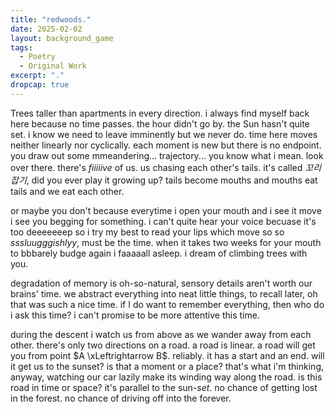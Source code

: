 ```yaml
---
title: "redwoods."
date: 2025-02-02
layout: background_game
tags:
  - Poetry
  - Original Work
excerpt: "."
dropcap: true
---
```



Trees taller than apartments in every direction. 
i always find myself back here because no time passes. the hour didn't go by. the Sun hasn't quite set. i know we need to leave imminently but we never do. time here moves neither linearly nor cyclically. each moment is new but there is no endpoint. you draw out some mmeandering... trajectory... you know what i mean. look over there. there's *fiiiiive* of us. us chasing each other's tails. it's called *꼬리잡기*, did you ever play it growing up? tails become mouths and mouths eat tails and we eat each other.


or maybe you don't because everytime i open your mouth and i see it move i see you begging for something. i can't quite hear your voice becuase it's too deeeeeeep so i try my best to read your lips which move so so *sssluugggishlyy*, must be the time. when it takes two weeks for your mouth to bbbarely budge again i faaaaall asleep. i dream of climbing trees with you.


degradation of memory is oh-so-natural, sensory details aren't worth our brains' time. we abstract everything into neat little things, to recall later, oh that was such a nice time. if I do want to remember everything, then who do i ask this time? i can't promise to be more attentive this time. 


during the descent i watch us from above as we wander away from each other. there's only two directions on a road. a road is linear. a road will get you from point $A \xLeftrightarrow B$. reliably. it has a start and an end. will it get us to the sunset? is that a moment or a place? that's what i'm thinking, anyway, watching our car lazily make its winding way along the road. is this road in time or space? it's parallel to the sun-*set*. no chance of getting lost in the forest. no chance of driving off into the forever.

